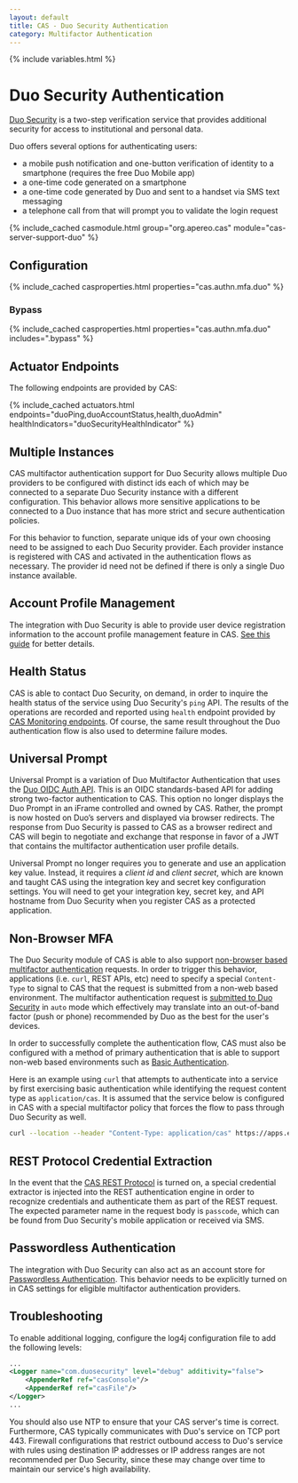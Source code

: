 ```yaml
---
layout: default
title: CAS - Duo Security Authentication
category: Multifactor Authentication
---
```


{% include variables.html %}

# Duo Security Authentication

[Duo Security](https://www.duo.com) is a two-step verification service that provides
additional security for access to institutional and personal data.  

Duo offers several options for authenticating users:

- a mobile push notification and one-button verification of identity to a smartphone (requires the free Duo Mobile app)
- a one-time code generated on a smartphone
- a one-time code generated by Duo and sent to a handset via SMS text messaging
- a telephone call from that will prompt you to validate the login request

{% include_cached casmodule.html group="org.apereo.cas" module="cas-server-support-duo" %}

## Configuration

{% include_cached casproperties.html properties="cas.authn.mfa.duo" %}

### Bypass

{% include_cached casproperties.html properties="cas.authn.mfa.duo" includes=".bypass" %}


## Actuator Endpoints
      
The following endpoints are provided by CAS:

{% include_cached actuators.html endpoints="duoPing,duoAccountStatus,health,duoAdmin" healthIndicators="duoSecurityHealthIndicator" %}

## Multiple Instances

CAS multifactor authentication support for Duo Security allows
multiple Duo providers to be configured with distinct ids each of
which may be connected to a separate Duo Security instance with a different configuration.
This behavior allows more sensitive applications to be connected
to a Duo instance that has more strict and secure authentication policies.

For this behavior to function, separate unique ids of your own choosing need to be assigned to each Duo Security
provider. Each provider instance is registered with CAS and activated in the authentication
flows as necessary. The provider id need not be defined if there is only a single Duo instance available.

## Account Profile Management

The integration with Duo Security is able to provide user device registration information to the 
account profile management feature in CAS. [See this guide](../registration/Account-Management-Overview.html) for better details.

## Health Status

CAS is able to contact Duo Security, on demand, in order to inquire 
the health status of the service using Duo Security's `ping` API. 
The results of the operations are recorded and reported using `health` endpoint 
provided by [CAS Monitoring endpoints](../monitoring/Monitoring-Statistics.html).
Of course, the same result throughout the Duo authentication flow is also used to determine failure modes.
  
## Universal Prompt

Universal Prompt is a variation of Duo Multifactor Authentication 
that uses the [Duo OIDC Auth API](https://duo.com/docs/oauthapi). This is 
an OIDC standards-based API for adding strong two-factor authentication 
to CAS. This option no longer displays the Duo Prompt 
in an iFrame controlled and owned by CAS. Rather, the prompt is now 
hosted on Duo’s servers and displayed via browser redirects. The
response from Duo Security is passed to CAS as a browser redirect 
and CAS will begin to negotiate and exchange that response in favor of
a JWT that contains the multifactor authentication user profile details.

Universal Prompt no longer requires you to generate and use an application
key value. Instead, it requires a *client id* and *client secret*, which
are known and taught CAS using the integration key and secret key
configuration settings. You will need to get your integration key, secret key, and API
hostname from Duo Security when you register CAS as a protected application.
 
## Non-Browser MFA

The Duo Security module of CAS is able to also support [non-browser based multifactor authentication](https://duo.com/docs/authapi) requests.
In order to trigger this behavior, applications (i.e. `curl`, REST APIs, etc) need to specify a special
`Content-Type` to signal to CAS that the request is submitted from a non-web based environment. 
The multifactor authentication request is [submitted to Duo Security](https://duo.com/docs/authapi#/auth) in `auto` mode which effectively may 
translate into an out-of-band factor (push or phone) recommended by Duo as the best for the user's devices.

In order to successfully complete the authentication flow, CAS must also be configured with a method
of primary authentication that is able to support non-web based environments 
such as [Basic Authentication](../authentication/Basic-Authentication.html).

Here is an example using `curl` that attempts to authenticate into a service by first exercising
basic authentication while identifying the request content type as `application/cas`. It is assumed that the
service below is configured in CAS with a special multifactor policy that forces the flow
to pass through Duo Security as well.

```bash
curl --location --header "Content-Type: application/cas" https://apps.example.org/myapp -L -u casuser:Mellon
```

## REST Protocol Credential Extraction

In the event that the [CAS REST Protocol](../protocol/REST-Protocol.html) is turned on, a 
special credential extractor is injected into the REST authentication engine in order 
to recognize credentials and authenticate them as part of the REST request.
The expected parameter name in the request body is `passcode`, which can be found from
Duo Security's mobile application or received via SMS.
 
## Passwordless Authentication

The integration with Duo Security can also act as an account store 
for [Passwordless Authentication](../authentication/Passwordless-Authentication-Storage-DuoSecurity.html). This behavior needs to be
explicitly turned on in CAS settings for eligible multifactor authentication providers.

## Troubleshooting

To enable additional logging, configure the log4j configuration file to add the following
levels:

```xml
...
<Logger name="com.duosecurity" level="debug" additivity="false">
    <AppenderRef ref="casConsole"/>
    <AppenderRef ref="casFile"/>
</Logger>
...
``` 

You should also use NTP to ensure that your CAS server's time is correct. Furthermore, CAS typically communicates with 
Duo's service on TCP port 443. Firewall configurations that restrict outbound access to 
Duo's service with rules using destination IP addresses or IP address ranges are not recommended per Duo Security, 
since these may change over time to maintain our service's high availability.
